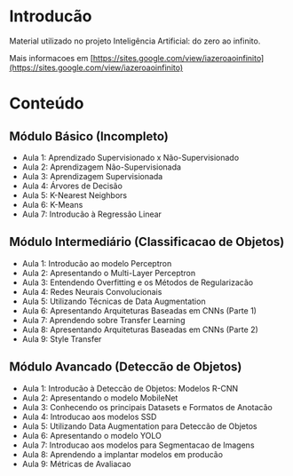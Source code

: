 # Introducão
Material utilizado no projeto Inteligência Artificial: do zero ao infinito.

Mais informacoes em [https://sites.google.com/view/iazeroaoinfinito](https://sites.google.com/view/iazeroaoinfinito)

# Conteúdo

## Módulo Básico (Incompleto)
- Aula 1: Aprendizado Supervisionado x Não-Supervisionado
- Aula 2: Aprendizagem Não-Supervisionada
- Aula 3: Aprendizagem Supervisionada
- Aula 4: Árvores de Decisão
- Aula 5: K-Nearest Neighbors
- Aula 6: K-Means
- Aula 7: Introducão à Regressão Linear

## Módulo Intermediário (Classificacao de Objetos)

- Aula 1: Introducão ao modelo Perceptron
- Aula 2: Apresentando o Multi-Layer Perceptron
- Aula 3: Entendendo Overfitting e os Métodos de Regularizacão
- Aula 4: Redes Neurais Convolucionais
- Aula 5: Utilizando Técnicas de Data Augmentation
- Aula 6: Apresentando Arquiteturas Baseadas em CNNs (Parte 1)
- Aula 7: Aprendendo sobre Transfer Learning
- Aula 8: Apresentando Arquiteturas Baseadas em CNNs (Parte 2)
- Aula 9: Style Transfer

## Módulo Avancado (Deteccão de Objetos)

- Aula 1: Introducão à Deteccão de Objetos: Modelos R-CNN
- Aula 2: Apresentando o modelo MobileNet
- Aula 3: Conhecendo os principais Datasets e Formatos de Anotacão
- Aula 4: Introducao aos modelos SSD
- Aula 5: Utilizando Data Augmentation para Deteccão de Objetos
- Aula 6: Apresentando o modelo YOLO
- Aula 7: Introducao aos modelos para Segmentacao de Imagens
- Aula 8: Aprendendo a implantar modelos em producão
- Aula 9: Métricas de Avaliacao
